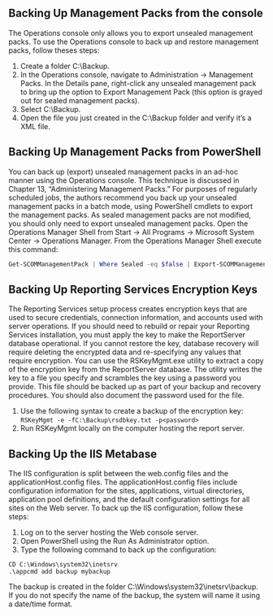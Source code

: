 ## Backing Up Management Packs from the console
The Operations console only allows you to export unsealed management packs. To use the Operations console to back up and restore management packs, follow theses steps:
1. Create a folder C:\Backup.
2. In the Operations console, navigate to Administration -> Management Packs. In the Details pane, right-click any unsealed management pack to bring up the option to Export Management Pack (this option is grayed out for sealed management packs).
3. Select C:\Backup.
4. Open the file you just created in the C:\Backup folder and verify it’s a XML file.

## Backing Up Management Packs from PowerShell
You can back up (export) unsealed management packs in an ad-hoc manner using the Operations console. This technique is discussed in Chapter 13, “Administering Management Packs.” For purposes of regularly scheduled jobs, the authors recommend you back up your unsealed management packs in a batch mode, using PowerShell cmdlets to export the management packs. As sealed management packs are not modified, you should only need to export unsealed management packs. Open the Operations Manager Shell from Start -> All Programs -> Microsoft System Center -> Operations Manager. From the Operations Manager Shell execute this command:
```powershell
Get-SCOMManagementPack | Where Sealed -eq $false | Export-SCOMManagementPack -Path C:\Backup
```

## Backing Up Reporting Services Encryption Keys
The Reporting Services setup process creates encryption keys that are used to secure credentials, connection information, and accounts used with server operations. If you should need to rebuild or repair your Reporting Services installation, you must apply the key to make the ReportServer database operational. If you cannot restore the key, database recovery will require deleting the encrypted data and re-specifying any values that require encryption. You can use the RSKeyMgmt.exe utility to extract a copy of the encryption key from the ReportServer database. The utility writes the key to a file you specify and scrambles the key using a password you provide. This file should be backed up as part of your backup and recovery procedures. You should also document the password used for the file.
1. Use the following syntax to create a backup of the encryption key:
```RSKeyMgmt -e -fC:\Backup\rsdbkey.txt -p<password>```
1. Run RSKeyMgmt locally on the computer hosting the report server.

## Backing Up the IIS Metabase
The IIS configuration is split between the web.config files and the applicationHost.config files. The applicationHost.config files include configuration information for the sites, applications, virtual directories, application pool definitions, and the default configuration settings for all sites on the Web server. To back up the IIS configuration, follow these steps:
1. Log on to the server hosting the Web console server.
2. Open PowerShell using the Run As Administrator option.
3. Type the following command to back up the configuration:
```
CD C:\Windows\system32\inetsrv
.\appcmd add backup mybackup
```
The backup is created in the folder C:\Windows\system32\inetsrv\backup. If you do not specify the name of the backup, the system will name it using a date/time format.

